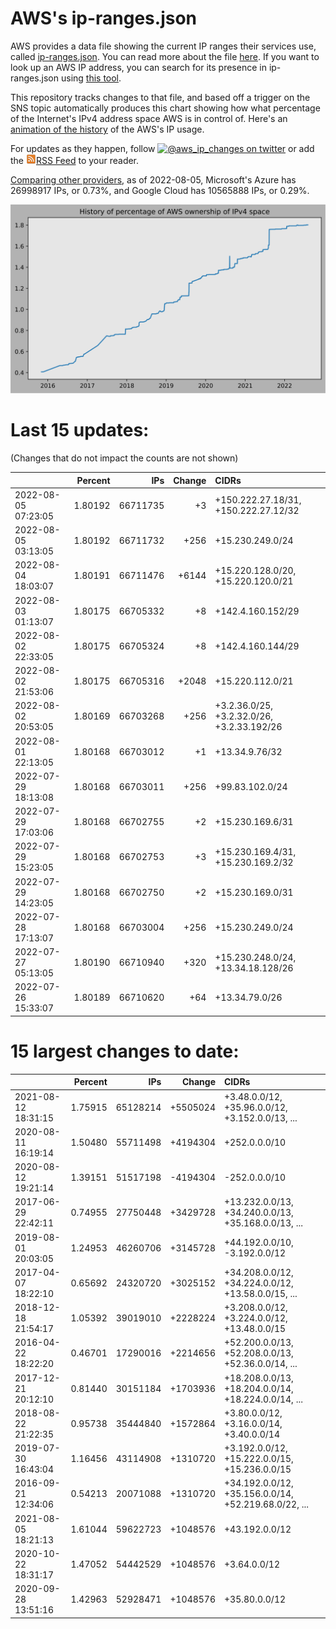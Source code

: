 # AWS's ip-ranges.json

AWS provides a data file showing the current IP ranges their
services use, called [ip-ranges.json](https://ip-ranges.amazonaws.com/ip-ranges.json).
You can read more about the file [here](https://docs.aws.amazon.com/general/latest/gr/aws-ip-ranges.html).
If you want to look up an AWS IP address, you can search for its presence in ip-ranges.json using [this tool](https://seligman.github.io/aws-ip-ranges/).

This repository tracks changes to that file, and based off a trigger on the SNS topic 
automatically produces this chart showing how what percentage of the Internet's IPv4 
address space AWS is in control of.  Here's an 
[animation of the history](https://youtu.be/Su25yl7eol8) of the AWS's IP usage.

For updates as they happen, follow [![@aws_ip_changes on twitter](https://img.shields.io/twitter/url/https/twitter.com/aws_ip_changes.svg?style=social&label=%40aws_ip_changes)](https://twitter.com/aws_ip_changes)
or add the [![RSS Icon](rss-icon.png)RSS Feed](https://raw.githubusercontent.com/seligman/aws-ip-ranges/master/rss.xml) to your reader.

[Comparing other providers](https://github.com/seligman/cloud_sizes), as of 2022-08-05, Microsoft's Azure has 26998917 IPs, or 0.73%, and Google Cloud has 10565888 IPs, or 0.29%.

![History of AWS](history_count.svg)

# Last 15 updates:

(Changes that do not impact the counts are not shown)

| | Percent | IPs | Change | CIDRs |
| :--- | ---: | ---: | ---: | :--- |
| 2022-08-05 07:23:05 | 1.80192 | 66711735 | +3 | +150.222.27.18/31, +150.222.27.12/32 |
| 2022-08-05 03:13:05 | 1.80192 | 66711732 | +256 | +15.230.249.0/24 |
| 2022-08-04 18:03:07 | 1.80191 | 66711476 | +6144 | +15.220.128.0/20, +15.220.120.0/21 |
| 2022-08-03 01:13:07 | 1.80175 | 66705332 | +8 | +142.4.160.152/29 |
| 2022-08-02 22:33:05 | 1.80175 | 66705324 | +8 | +142.4.160.144/29 |
| 2022-08-02 21:53:06 | 1.80175 | 66705316 | +2048 | +15.220.112.0/21 |
| 2022-08-02 20:53:05 | 1.80169 | 66703268 | +256 | +3.2.36.0/25, +3.2.32.0/26, +3.2.33.192/26 |
| 2022-08-01 22:13:05 | 1.80168 | 66703012 | +1 | +13.34.9.76/32 |
| 2022-07-29 18:13:08 | 1.80168 | 66703011 | +256 | +99.83.102.0/24 |
| 2022-07-29 17:03:06 | 1.80168 | 66702755 | +2 | +15.230.169.6/31 |
| 2022-07-29 15:23:05 | 1.80168 | 66702753 | +3 | +15.230.169.4/31, +15.230.169.2/32 |
| 2022-07-29 14:23:05 | 1.80168 | 66702750 | +2 | +15.230.169.0/31 |
| 2022-07-28 17:13:07 | 1.80168 | 66703004 | +256 | +15.230.249.0/24 |
| 2022-07-27 05:13:05 | 1.80190 | 66710940 | +320 | +15.230.248.0/24, +13.34.18.128/26 |
| 2022-07-26 15:33:07 | 1.80189 | 66710620 | +64 | +13.34.79.0/26 |


# 15 largest changes to date:

| | Percent | IPs | Change | CIDRs |
| :--- | ---: | ---: | ---: | :--- |
| 2021-08-12 18:31:15 | 1.75915 | 65128214 | +5505024 | +3.48.0.0/12, +35.96.0.0/12, +3.152.0.0/13, ... |
| 2020-08-11 16:19:14 | 1.50480 | 55711498 | +4194304 | +252.0.0.0/10 |
| 2020-08-12 19:21:14 | 1.39151 | 51517198 | -4194304 | -252.0.0.0/10 |
| 2017-06-29 22:42:11 | 0.74955 | 27750448 | +3429728 | +13.232.0.0/13, +34.240.0.0/13, +35.168.0.0/13, ... |
| 2019-08-01 20:03:05 | 1.24953 | 46260706 | +3145728 | +44.192.0.0/10, -3.192.0.0/12 |
| 2017-04-07 18:22:10 | 0.65692 | 24320720 | +3025152 | +34.208.0.0/12, +34.224.0.0/12, +13.58.0.0/15, ... |
| 2018-12-18 21:54:17 | 1.05392 | 39019010 | +2228224 | +3.208.0.0/12, +3.224.0.0/12, +13.48.0.0/15 |
| 2016-04-22 18:22:20 | 0.46701 | 17290016 | +2214656 | +52.200.0.0/13, +52.208.0.0/13, +52.36.0.0/14, ... |
| 2017-12-21 20:12:10 | 0.81440 | 30151184 | +1703936 | +18.208.0.0/13, +18.204.0.0/14, +18.224.0.0/14, ... |
| 2018-08-22 21:22:35 | 0.95738 | 35444840 | +1572864 | +3.80.0.0/12, +3.16.0.0/14, +3.40.0.0/14 |
| 2019-07-30 16:43:04 | 1.16456 | 43114908 | +1310720 | +3.192.0.0/12, +15.222.0.0/15, +15.236.0.0/15 |
| 2016-09-21 12:34:06 | 0.54213 | 20071088 | +1310720 | +34.192.0.0/12, +35.156.0.0/14, +52.219.68.0/22, ... |
| 2021-08-05 18:21:13 | 1.61044 | 59622723 | +1048576 | +43.192.0.0/12 |
| 2020-10-22 18:31:17 | 1.47052 | 54442529 | +1048576 | +3.64.0.0/12 |
| 2020-09-28 13:51:16 | 1.42963 | 52928471 | +1048576 | +35.80.0.0/12 |
